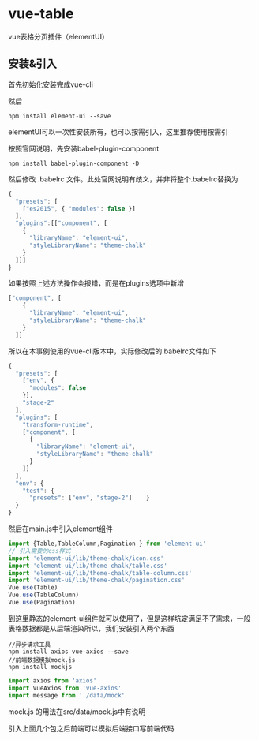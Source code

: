 # vue-table

vue表格分页插件（elementUI）

## 安装&引入

首先初始化安装完成vue-cli

然后

```
npm install element-ui --save
```

elementUI可以一次性安装所有，也可以按需引入，这里推荐使用按需引

按照官网说明，先安装babel-plugin-component

```
npm install babel-plugin-component -D

```

然后修改 .babelrc 文件。此处官网说明有歧义，并非将整个.babelrc替换为

```js
{
  "presets": [
    ["es2015", { "modules": false }]
  ],
  "plugins":[["component", [
    {
      "libraryName": "element-ui",
      "styleLibraryName": "theme-chalk"
    }
  ]]]
}
```

如果按照上述方法操作会报错，而是在plugins选项中新增

```js
["component", [
    {
      "libraryName": "element-ui",
      "styleLibraryName": "theme-chalk"
    }
  ]]
```

所以在本事例使用的vue-cli版本中，实际修改后的.babelrc文件如下

```js
{
  "presets": [
    ["env", {
      "modules": false
    }],
    "stage-2"
  ],
  "plugins": [
    "transform-runtime",
    ["component", [
      {
        "libraryName": "element-ui",
        "styleLibraryName": "theme-chalk"
      }
    ]]
  ],
  "env": {
    "test": {
      "presets": ["env", "stage-2"]    }
  }
}
```
然后在main.js中引入element组件

```js
import {Table,TableColumn,Pagination } from 'element-ui'
// 引入需要的css样式
import 'element-ui/lib/theme-chalk/icon.css'
import 'element-ui/lib/theme-chalk/table.css'
import 'element-ui/lib/theme-chalk/table-column.css'
import 'element-ui/lib/theme-chalk/pagination.css'
Vue.use(Table)
Vue.use(TableColumn)
Vue.use(Pagination)
```

到这里静态的element-ui组件就可以使用了，但是这样坑定满足不了需求，一般表格数据都是从后端渲染所以，我们安装引入两个东西

```
//异步请求工具
npm install axios vue-axios --save
//前端数据模拟mock.js
npm install mockjs
```

```js
import axios from 'axios'
import VueAxios from 'vue-axios'
import message from './data/mock'
```

mock.js 的用法在src/data/mock.js中有说明

引入上面几个包之后前端可以模拟后端接口写前端代码


